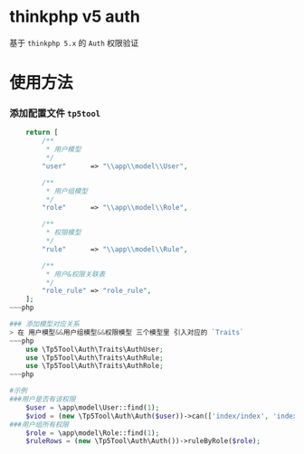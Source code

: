 # thinkphp v5 auth

基于 `thinkphp 5.x` 的 `Auth` 权限验证

# 使用方法

### 添加配置文件 `tp5tool`
~~~php
    return [
        /**
         * 用户模型
         */
        "user"      => "\\app\\model\\User",

        /**
         * 用户组模型
         */
        "role"      => "\\app\\model\\Role",

        /**
         * 权限模型
         */
        "rule"      => "\\app\\model\\Rule",

        /**
         * 用户&权限关联表
         */
        "role_rule" => "role_rule",
    ];
~~~php

### 添加模型对应关系
> 在 用户模型&&用户组模型&&权限模型 三个模型里 引入对应的 `Traits`
~~~php
    use \Tp5Tool\Auth\Traits\AuthUser;
    use \Tp5Tool\Auth\Traits\AuthRule;
    use \Tp5Tool\Auth\Traits\AuthRole; 
~~~php

#示例
###用户是否有该权限
    $user = \app\model\User::find(1);
    $viod = (new \Tp5Tool\Auth\Auth($user))->can(['index/index', 'index/main'], true);
###用户组所有权限
    $role = \app\model\Role::find(1);
    $ruleRows = (new \Tp5Tool\Auth\Auth())->ruleByRole($role);